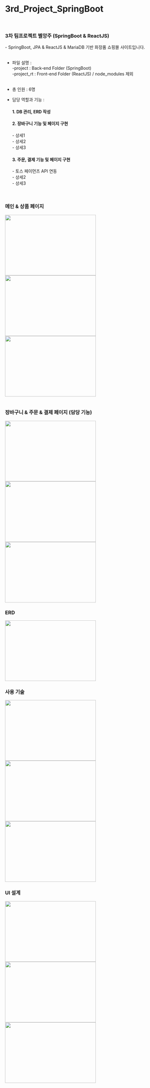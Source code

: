 # 3rd_Project_SpringBoot
<br>
<h3>3차 팀프로젝트 벨앙주 (SpringBoot & ReactJS)</h3>
 - SpringBoot, JPA & ReactJS & MariaDB 기반 화장품 쇼핑몰 사이트입니다.
 <br><br>
 
 - 파일 설명 : <br>
     -project : Back-end Folder (SpringBoot)<br>
     -project_rt : Front-end Folder (ReactJS) / node_modules 제외<br><br>

 - 총 인원 : 6명
 - 담당 역할과 기능 : <br>
   <h4>1. DB 관리, ERD 작성 </h4>
   <h4>2. 장바구니 기능 및 페이지 구현</h4>
      - 상세1<br>
   - 상세2<br>
   - 상세3<br>
   <h4>3. 주문, 결제 기능 및 페이지 구현</h4>
    - 토스 페이먼츠 API 연동<br>
   - 상세2<br>
   - 상세3<br>
<br>
<h3>메인 & 상품 페이지</h3>
 <img src="https://github.com/midanto28/3rd_Project_SpringBoot/assets/151593476/89ee8de0-3063-4de1-baec-af6be1eac8af"width=300 height=200>
 <img src="https://github.com/midanto28/3rd_Project_SpringBoot/assets/151593476/eac9fc7b-70a7-4511-beeb-22612d088854"width=300 height=200>
 <img src="https://github.com/midanto28/3rd_Project_SpringBoot/assets/151593476/6c86901b-6753-4b2a-8c45-ede134050368"width=300 height=200>
<br>
<br>
<h3>장바구니 & 주문 & 결제 페이지 (담당 기능)</h3>
 <img src="https://github.com/midanto28/3rd_Project_SpringBoot/assets/151593476/c72d9858-d89b-4e4d-8bc3-0b258c7d24e5"width=300 height=200>
 <img src="https://github.com/midanto28/3rd_Project_SpringBoot/assets/151593476/b6fc5de4-368d-4b65-b2a5-9401c8c9e46b"width=300 height=200>
 <img src="https://github.com/midanto28/3rd_Project_SpringBoot/assets/151593476/e3027b4d-82aa-4087-ba9a-9a6d95181024"width=300 height=200>
<h3>ERD</h3>
<img src="https://github.com/midanto28/3rd_Project_SpringBoot/assets/151593476/76fc9874-012e-46e8-9edc-eaeafb2ead84"width=300 height=200>
<h3>사용 기술</h3>
<img src="https://github.com/midanto28/3rd_Project_SpringBoot/assets/151593476/fdbcab65-6711-43d6-ac72-f4e4c1a38fbf"width=300 height=200>
<img src="https://github.com/midanto28/3rd_Project_SpringBoot/assets/151593476/011bcc30-8b7a-49c8-97fe-7854bed8ed2a"width=300 height=200>
<img src="https://github.com/midanto28/3rd_Project_SpringBoot/assets/151593476/358fc377-d6a7-4224-b347-1d37c2ebe9fa"width=300 height=200>
<h3>UI 설계</h3>
<img src="https://github.com/midanto28/3rd_Project_SpringBoot/assets/151593476/3eacaac8-a1a1-492c-9c2f-32a6ae815738"width=300 height=200>
<img src="https://github.com/midanto28/3rd_Project_SpringBoot/assets/151593476/ae9e5e85-0667-47b9-96c6-77382bb9a54d"width=300 height=200>
<img src="https://github.com/midanto28/3rd_Project_SpringBoot/assets/151593476/7ed24bda-f95d-4ad8-985b-5ed8287c3b58"width=300 height=200>

